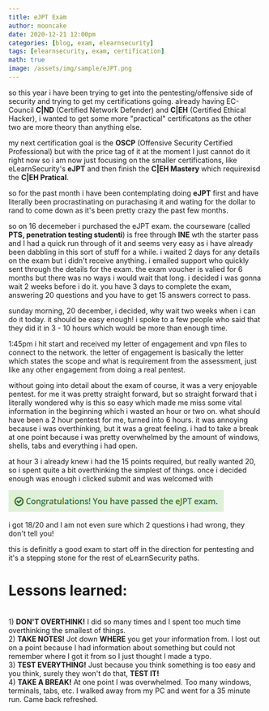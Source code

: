 ```yaml
---
title: eJPT Exam
author: mooncake
date: 2020-12-21 12:00pm
categories: [blog, exam, elearnsecurity]
tags: [elearnsecurity, exam, certification]
math: true
image: /assets/img/sample/eJPT.png
---
```

<p>
so this year i have been trying to get into the pentesting/offensive side of security and trying to get my certifications going. already having EC-Council <b>C|ND</b> (Certified Network Defender) and <b>C|EH</b> (Certified Ethical Hacker), i wanted to get some more "practical" certificatons as the other two are more theory than anything else.
</p>
<p>
my next certification goal is the <b>OSCP</b> (Offensive Security Certified Professional) but with the price tag of it at the moment I just cannot do it right now so i am now just focusing on the smaller certifications, like eLearnSecurity's <b>eJPT</b> and then finish the <b>C|EH Mastery</b> which requirexisd the <b>C|EH Pratical</b>.
</p>
<p>
so for the past month i have been contemplating doing <b>eJPT</b> first and have literally been procrastinating on purachasing it and wating for the dollar to rand to come down as it's been pretty crazy the past few months.
</p>
<p>
so on 16 decemeber i purchased the eJPT exam. the courseware (called <b>PTS, penetration testing studenti</b>) is free through <b>INE</b> wth the starter pass and I had a quick run through of it and seems very easy as i have already been dabbling in this sort of stuff for a while. i waited 2 days for any details on the exam but i didn't receive anything. i emailed support who quickly sent through the details for the exam.
the exam voucher is valied for 6 months but there was no ways i would wait that long. i decided i was gonna wait 2 weeks before i do it. you have 3 days to complete the exam, answering 20 questions and you have to get 15 answers correct to pass. 
</p>
<p>
sunday morning, 20 december, i decided, why wait two weeks when i can do it today. it should be easy enough! i spoke to a few people who said that they did it in 3 - 10 hours which would be more than enough time.
</p>
<p>
1:45pm i hit start and received my letter of engagement and vpn files to connect to the network.
the letter of engagement is basically the letter which states the scope and what is requirement from the assessment, just like any other engagement from doing a real pentest.
</p>
<p>
without going into detail about the exam of course, it was a very enjoyable pentest. for me it was pretty straight forward, but so straight forward that i literally wondered why is this so easy which made me miss some vital information in the beginning which i wasted an hour or two on.
what should have been a 2 hour pentest for me, turned into 6 hours. it was annoying because i was overthinking, but it was a great feeling. i had to take a break at one point because i was pretty overwhelmed by the amount of windows, shells, tabs and everything i had open.
</p>
<p>
at hour 3 i already knew i had the 15 points required, but really wanted 20, so i spent quite a bit overthinking the simplest of things.
once i decided enough was enough i clicked submit and was welcomed with
<p>
<img src="/assets/img/sample/eJPTcongrats.png">
</p>
<p>
i got 18/20 and I am not even sure which 2 questions i had wrong, they don't tell you!
</p>
<p>
this is definitly a good exam to start off in the direction for pentesting and it's a stepping stone for the rest of eLearnSecurity paths.
</p>
<h1>Lessons learned:</h1>
<br>
1) <b>DON'T OVERTHINK!</b> I did so many times and I spent too much time overthinking the smallest of things.
<br>
2) <b>TAKE NOTES!</b> Jot down <b>WHERE</b> you get your information from. I lost out on a point because I had information about something but could not remember where I got it from so I just thought I made a typo.
<br>
3) <b>TEST EVERYTHING!</b> Just because you think something is too easy and you think, surely they won't do that, <b>TEST IT!</b>
<br>
4) <b>TAKE A BREAK!</b> At one point I was overwhelmed. Too many windows, terminals, tabs, etc. I walked away from my PC and went for a 35 minute run. Came back refreshed.

